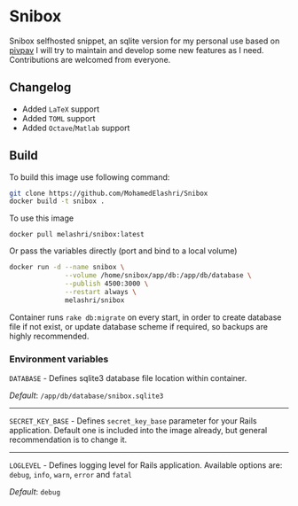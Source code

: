 # Snibox
Snibox selfhosted snippet, an sqlite version for my personal use based on [pivpav](https://gitlab.com/pivpav/snibox-sqlite)
I will try to maintain and develop some new features as I need. Contributions are welcomed from everyone. 

## Changelog
- Added `LaTeX` support
- Added `TOML` support
- Added `Octave`/`Matlab` support



## Build
To build this image use following command:

```bash
git clone https://github.com/MohamedElashri/Snibox
docker build -t snibox .
```

To use this image 

`docker pull melashri/snibox:latest`


Or pass the variables directly (port and bind to a local volume)

```bash
docker run -d --name snibox \
              --volume /home/snibox/app/db:/app/db/database \
              --publish 4500:3000 \
              --restart always \
              melashri/snibox
```

Container runs `rake db:migrate` on every start, in order to create database file if not exist, or update database scheme if required, so backups are highly recommended.

### Environment variables

`DATABASE` - Defines sqlite3 database file location within container.

_Default_: `/app/db/database/snibox.sqlite3`

---

`SECRET_KEY_BASE` - Defines `secret_key_base` parameter for your Rails application. Default one is included into the image already, but general recommendation is to change it.

---

`LOGLEVEL` - Defines logging level for Rails application. Available options are: `debug`, `info`, `warn`, `error` and `fatal`

_Default_: `debug`
